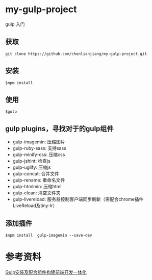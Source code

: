 # my-gulp-project
gulp 入门
## 获取

```
git clone https://github.com/chenlianjiang/my-gulp-project.git
```

## 安装

```
$npm install
```

## 使用

```
$gulp
```

## gulp plugins，寻找对于的gulp组件

- gulp-imagemin: 压缩图片
- gulp-ruby-sass: 支持sass
- gulp-minify-css: 压缩css
- gulp-jshint: 检查js
- gulp-uglify: 压缩js
- gulp-concat: 合并文件
- gulp-rename: 重命名文件
- gulp-htmlmin: 压缩html
- gulp-clean: 清空文件夹
- gulp-livereload: 服务器控制客户端同步刷新（需配合chrome插件LiveReload及tiny-lr）

## 添加插件

```
$npm install  gulp-imagemin --save-dev
```

# 参考资料
[Gulp安装及配合组件构建前端开发一体化][1]

[1]: http://www.dbpoo.com/getting-started-with-gulp/
